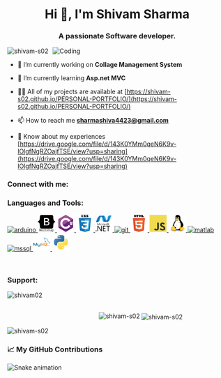 <h1 align="center">Hi 👋, I'm Shivam Sharma</h1>
<h3 align="center">A passionate Software developer.</h3>
<img align="right" alt="Coding" width="400" src="https://cdn.dribbble.com/users/1162077/screenshots/3848914/media/7ed7d5ca074b48b328150e5a231e8d1f.gif">

<p align="left"> <img src="https://komarev.com/ghpvc/?username=shivam-s02&label=Profile%20views&color=0e75b6&style=flat" alt="shivam-s02" /> </p>

- 🔭 I’m currently working on **Collage Management System**

- 🌱 I’m currently learning **Asp.net MVC**

- 👨‍💻 All of my projects are available at [https://shivam-s02.github.io/PERSONAL-PORTFOLIO/](https://shivam-s02.github.io/PERSONAL-PORTFOLIO/)

- 📫 How to reach me **sharmashiva4423@gmail.com**

- 📄 Know about my experiences [https://drive.google.com/file/d/143K0YMm0qeN6K9v-lOlgfNgRZOajfTSE/view?usp=sharing](https://drive.google.com/file/d/143K0YMm0qeN6K9v-lOlgfNgRZOajfTSE/view?usp=sharing)

<h3 align="left">Connect with me:</h3>
<p align="left">
</p>

<h3 align="left">Languages and Tools:</h3>
<p align="left"> <a href="https://www.arduino.cc/" target="_blank" rel="noreferrer"> <img src="https://cdn.worldvectorlogo.com/logos/arduino-1.svg" alt="arduino" width="40" height="40"/> </a> <a href="https://getbootstrap.com" target="_blank" rel="noreferrer"> <img src="https://raw.githubusercontent.com/devicons/devicon/master/icons/bootstrap/bootstrap-plain-wordmark.svg" alt="bootstrap" width="40" height="40"/> </a> <a href="https://www.w3schools.com/cs/" target="_blank" rel="noreferrer"> <img src="https://raw.githubusercontent.com/devicons/devicon/master/icons/csharp/csharp-original.svg" alt="csharp" width="40" height="40"/> </a> <a href="https://www.w3schools.com/css/" target="_blank" rel="noreferrer"> <img src="https://raw.githubusercontent.com/devicons/devicon/master/icons/css3/css3-original-wordmark.svg" alt="css3" width="40" height="40"/> </a> <a href="https://dotnet.microsoft.com/" target="_blank" rel="noreferrer"> <img src="https://raw.githubusercontent.com/devicons/devicon/master/icons/dot-net/dot-net-original-wordmark.svg" alt="dotnet" width="40" height="40"/> </a> <a href="https://git-scm.com/" target="_blank" rel="noreferrer"> <img src="https://www.vectorlogo.zone/logos/git-scm/git-scm-icon.svg" alt="git" width="40" height="40"/> </a> <a href="https://www.w3.org/html/" target="_blank" rel="noreferrer"> <img src="https://raw.githubusercontent.com/devicons/devicon/master/icons/html5/html5-original-wordmark.svg" alt="html5" width="40" height="40"/> </a> <a href="https://developer.mozilla.org/en-US/docs/Web/JavaScript" target="_blank" rel="noreferrer"> <img src="https://raw.githubusercontent.com/devicons/devicon/master/icons/javascript/javascript-original.svg" alt="javascript" width="40" height="40"/> </a> <a href="https://www.linux.org/" target="_blank" rel="noreferrer"> <img src="https://raw.githubusercontent.com/devicons/devicon/master/icons/linux/linux-original.svg" alt="linux" width="40" height="40"/> </a> <a href="https://www.mathworks.com/" target="_blank" rel="noreferrer"> <img src="https://upload.wikimedia.org/wikipedia/commons/2/21/Matlab_Logo.png" alt="matlab" width="40" height="40"/> </a> <a href="https://www.microsoft.com/en-us/sql-server" target="_blank" rel="noreferrer"> <img src="https://www.svgrepo.com/show/303229/microsoft-sql-server-logo.svg" alt="mssql" width="40" height="40"/> </a> <a href="https://www.mysql.com/" target="_blank" rel="noreferrer"> <img src="https://raw.githubusercontent.com/devicons/devicon/master/icons/mysql/mysql-original-wordmark.svg" alt="mysql" width="40" height="40"/> </a> <a href="https://www.python.org" target="_blank" rel="noreferrer"> <img src="https://raw.githubusercontent.com/devicons/devicon/master/icons/python/python-original.svg" alt="python" width="40" height="40"/> </a> </p>
<br>
<h3 align="left">Support:</h3>
<p><a href="https://www.buymeacoffee.com/shivam02"> <img align="left" src="https://cdn.buymeacoffee.com/buttons/v2/default-yellow.png" height="50" width="210" alt="shivam02" /></a></p><br><br>

<p><img align="left" src="https://github-readme-stats.vercel.app/api/top-langs?username=shivam-s02&show_icons=true&locale=en&layout=compact" alt="shivam-s02" /></p>

<p>&nbsp;<img align="center" src="https://github-readme-stats.vercel.app/api?username=shivam-s02&show_icons=true&locale=en" alt="shivam-s02" /></p>

<p><img align="center" src="https://github-readme-streak-stats.herokuapp.com/?user=shivam-s02&" alt="shivam-s02" /></p>

### 📈 My GitHub Contributions
![Snake animation](https://github.com//SHIVAM-S02/blob/output/github-contribution-grid-snake.svg)

